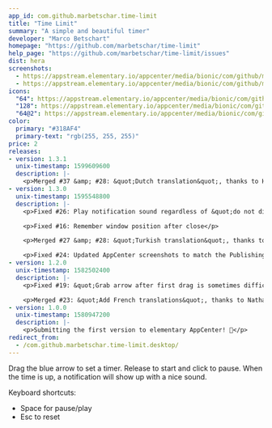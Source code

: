 ```yaml
---
app_id: com.github.marbetschar.time-limit
title: "Time Limit"
summary: "A simple and beautiful timer"
developer: "Marco Betschart"
homepage: "https://github.com/marbetschar/time-limit"
help_page: "https://github.com/marbetschar/time-limit/issues"
dist: hera
screenshots:
  - https://appstream.elementary.io/appcenter/media/bionic/com/github/marbetschar.time-limit/70B13588167D73AEE19D3A3D52159615/screenshots/image-1_orig.png
  - https://appstream.elementary.io/appcenter/media/bionic/com/github/marbetschar.time-limit/70B13588167D73AEE19D3A3D52159615/screenshots/image-2_orig.png
icons:
  "64": https://appstream.elementary.io/appcenter/media/bionic/com/github/marbetschar.time-limit/70B13588167D73AEE19D3A3D52159615/icons/64x64/com.github.marbetschar.time-limit_com.github.marbetschar.time-limit.png
  "128": https://appstream.elementary.io/appcenter/media/bionic/com/github/marbetschar.time-limit/70B13588167D73AEE19D3A3D52159615/icons/128x128/com.github.marbetschar.time-limit_com.github.marbetschar.time-limit.png
  "64@2": https://appstream.elementary.io/appcenter/media/bionic/com/github/marbetschar.time-limit/70B13588167D73AEE19D3A3D52159615/icons/64x64@2/com.github.marbetschar.time-limit_com.github.marbetschar.time-limit.png
color:
  primary: "#318AF4"
  primary-text: "rgb(255, 255, 255)"
price: 2
releases:
- version: 1.3.1
  unix-timestamp: 1599609600
  description: |-
    <p>Merged #37 &amp; #28: &quot;Dutch translation&quot;, thanks to Heimen Stoffels 🎉️ (@Vistaus)</p>
- version: 1.3.0
  unix-timestamp: 1595548800
  description: |-
    <p>Fixed #26: Play notification sound regardless of &quot;do not disturb&quot; (needs new notification server)</p>

    <p>Fixed #16: Remember window position after close</p>

    <p>Merged #27 &amp; #28: &quot;Turkish translation&quot;, thanks to Safak Genisol 🎉️ (@safak45x)</p>

    <p>Fixed #24: Updated AppCenter screenshots to match the Publishing Requirements</p>
- version: 1.2.0
  unix-timestamp: 1582502400
  description: |-
    <p>Fixed #19: &quot;Grab arrow after first drag is sometimes difficult&quot;</p>

    <p>Merged #23: &quot;Add French translations&quot;, thanks to Nathan Bonnemains 🎉️ (@NathanBnm)</p>
- version: 1.0.0
  unix-timestamp: 1580947200
  description: |-
    <p>Submitting the first version to elementary AppCenter! 🎉️</p>
redirect_from:
  - /com.github.marbetschar.time-limit.desktop/
---
```


<p>Drag the blue arrow to set a timer. Release to start and click to pause. When the time is up, a notification will show up with a nice sound.</p>
<p>Keyboard shortcuts:</p>
<ul>
  <li>Space
        for pause/play</li>
  <li>Esc
        to reset</li>
</ul>